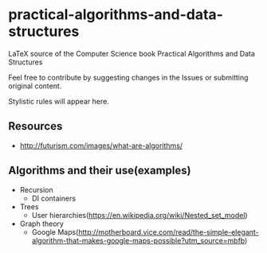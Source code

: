 # practical-algorithms-and-data-structures
LaTeX source of the Computer Science book Practical Algorithms and Data Structures

Feel free to contribute by suggesting changes in the Issues or submitting original content.

Stylistic rules will appear here.


## Resources
 * http://futurism.com/images/what-are-algorithms/

## Algorithms and their use(examples)
  * Recursion
    * DI containers
  * Trees
    * User hierarchies(https://en.wikipedia.org/wiki/Nested_set_model)
  * Graph theory
    * Google Maps(http://motherboard.vice.com/read/the-simple-elegant-algorithm-that-makes-google-maps-possible?utm_source=mbfb)
